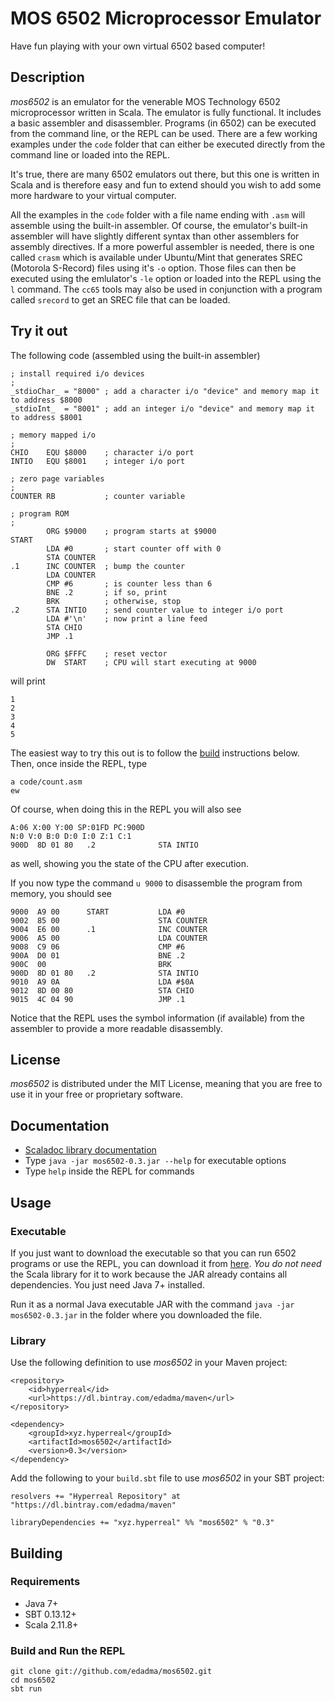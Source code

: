 MOS 6502 Microprocessor Emulator
================================

Have fun playing with your own virtual 6502 based computer!


Description
-----------

*mos6502* is an emulator for the venerable MOS Technology 6502 microprocessor written in Scala. The emulator is fully functional. It includes a basic assembler and disassembler. Programs (in 6502) can be executed from the command line, or the REPL can be used. There are a few working examples under the `code` folder that can either be executed directly from the command line or loaded into the REPL.

It's true, there are many 6502 emulators out there, but this one is written in Scala and is therefore easy and fun to extend should you wish to add some more hardware to your virtual computer.

All the examples in the `code` folder with a file name ending with `.asm` will assemble using the built-in assembler. Of course, the emulator's built-in assembler will have slightly different syntax than other assemblers for assembly directives. If a more powerful assembler is needed, there is one called `crasm` which is available under Ubuntu/Mint that generates SREC (Motorola S-Record) files using it's `-o` option. Those files can then be executed using the emlulator's `-le` option or loaded into the REPL using the `l` command. The `cc65` tools may also be used in conjunction with a program called `srecord` to get an SREC file that can be loaded.


Try it out
----------

The following code (assembled using the built-in assembler)

	; install required i/o devices
	;
	_stdioChar_ = "8000" ; add a character i/o "device" and memory map it to address $8000
	_stdioInt_  = "8001" ; add an integer i/o "device" and memory map it to address $8001

	; memory mapped i/o
	;
	CHIO    EQU $8000    ; character i/o port
	INTIO   EQU $8001    ; integer i/o port

	; zero page variables
	;
	COUNTER RB           ; counter variable

	; program ROM
	;
	        ORG $9000    ; program starts at $9000
	START
	        LDA #0       ; start counter off with 0
	        STA COUNTER
	.1      INC COUNTER  ; bump the counter
	        LDA COUNTER
	        CMP #6       ; is counter less than 6
	        BNE .2       ; if so, print
	        BRK          ; otherwise, stop
	.2      STA INTIO    ; send counter value to integer i/o port
	        LDA #'\n'    ; now print a line feed
	        STA CHIO
	        JMP .1

	        ORG $FFFC    ; reset vector
	        DW  START    ; CPU will start executing at 9000

will print

	1
	2
	3
	4
	5

The easiest way to try this out is to follow the [build](https://github.com/edadma/mos6502#build-and-run-the-repl) instructions below. Then, once inside the REPL, type

	a code/count.asm
	ew

Of course, when doing this in the REPL you will also see

	A:06 X:00 Y:00 SP:01FD PC:900D
	N:0 V:0 B:0 D:0 I:0 Z:1 C:1
	900D  8D 01 80   .2              STA INTIO

as well, showing you the state of the CPU after execution.

If you now type the command `u 9000` to disassemble the program from memory, you should see

	9000  A9 00      START           LDA #0
	9002  85 00                      STA COUNTER
	9004  E6 00      .1              INC COUNTER
	9006  A5 00                      LDA COUNTER
	9008  C9 06                      CMP #6
	900A  D0 01                      BNE .2
	900C  00                         BRK 
	900D  8D 01 80   .2              STA INTIO
	9010  A9 0A                      LDA #$0A
	9012  8D 00 80                   STA CHIO
	9015  4C 04 90                   JMP .1

Notice that the REPL uses the symbol information (if available) from the assembler to provide a more readable disassembly.


License
-------

*mos6502* is distributed under the MIT License, meaning that you are free to use it in your free or proprietary software.


Documentation
-------------

- [Scaladoc library documentation](http://edadma.github.io/mos6502)
- Type `java -jar mos6502-0.3.jar --help` for executable options
- Type `help` inside the REPL for commands

Usage
-----

### Executable

If you just want to download the executable so that you can run 6502 programs or use the REPL, you can download it from [here](https://dl.bintray.com/edadma/generic/mos6502-0.3.jar). *You do not need* the Scala library for it to work because the JAR already contains all dependencies. You just need Java 7+ installed.

Run it as a normal Java executable JAR with the command `java -jar mos6502-0.3.jar` in the folder where you downloaded the file.

### Library

Use the following definition to use *mos6502* in your Maven project:

	<repository>
		<id>hyperreal</id>
		<url>https://dl.bintray.com/edadma/maven</url>
	</repository>

	<dependency>
		<groupId>xyz.hyperreal</groupId>
		<artifactId>mos6502</artifactId>
		<version>0.3</version>
	</dependency>

Add the following to your `build.sbt` file to use *mos6502* in your SBT project:

	resolvers += "Hyperreal Repository" at "https://dl.bintray.com/edadma/maven"

	libraryDependencies += "xyz.hyperreal" %% "mos6502" % "0.3"


Building
--------

### Requirements

- Java 7+
- SBT 0.13.12+
- Scala 2.11.8+

### Build and Run the REPL

	git clone git://github.com/edadma/mos6502.git
	cd mos6502
	sbt run